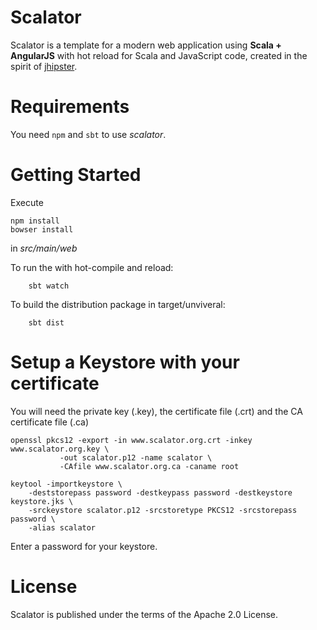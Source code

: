 Scalator
========

Scalator is a template for a modern web application using **Scala + AngularJS** with hot reload for Scala and JavaScript code,
created in the spirit of [jhipster](https://github.com/jhipster).

Requirements
============

You need `npm` and `sbt` to use *scalator*.

Getting Started
===============

Execute
```
npm install
bowser install
```
in *src/main/web*

To run the with hot-compile and reload:
```
    sbt watch
```

To build the distribution package in target/unviveral:
```
    sbt dist
```

Setup a Keystore with your certificate
======================================

You will need the private key (.key), the certificate file (.crt) and the CA certificate file (.ca)

    openssl pkcs12 -export -in www.scalator.org.crt -inkey www.scalator.org.key \
               -out scalator.p12 -name scalator \
               -CAfile www.scalator.org.ca -caname root

    keytool -importkeystore \
        -deststorepass password -destkeypass password -destkeystore keystore.jks \
        -srckeystore scalator.p12 -srcstoretype PKCS12 -srcstorepass password \
        -alias scalator

Enter a password for your keystore.

License
=======

Scalator is published under the terms of the Apache 2.0 License.
